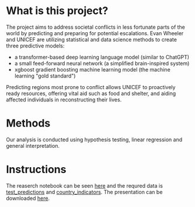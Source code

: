 # What is this project?

The project aims to address societal conflicts in less fortunate parts of the world by predicting and preparing for potential escalations. Evan Wheeler and UNICEF are utilizing statistical and data science methods to create three predictive models: 
 - a transformer-based deep learning language model (similar to ChatGPT)
 - a small feed-forward neural network (a simplified brain-inspired system)
 - xgboost gradient boosting machine learning model (the machine learning "gold standard")
 
Predicting regions most prone to conflict allows UNICEF to proactively ready resources, offering vital aid such as food and shelter, and aiding affected individuals in reconstructing their lives.

# Methods

Our analysis is conducted using hypothesis testing, linear regression and general interpretation.

# Instructions

The reaserch notebook can be seen [here](https://github.com/BardyBard/Conflict-Escalation/blob/main/Final%20Research%20Notebook.ipynb) and the requred data is [test_predictions](https://github.com/BardyBard/Conflict-Escalation/blob/main/test_predictions.csv) and [country_indicators](https://github.com/BardyBard/Conflict-Escalation/blob/main/country_indicators.csv). The presentation can be downloaded [here](https://github.com/BardyBard/Conflict-Escalation/blob/main/Powerpoint_Presentation.pptx).
